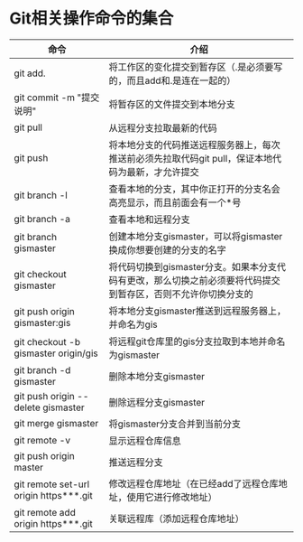 # Git相关操作命令的集合


| 命令        | 介绍   |
| ------------| -----  | 
| git add. | 将工作区的变化提交到暂存区（.是必须要写的，而且add和.是连在一起的） | 
| git commit -m "提交说明"|将暂存区的文件提交到本地分支 | 
| git pull |从远程分支拉取最新的代码| 
| git push |将本地分支的代码推送远程服务器上，每次推送前必须先拉取代码git pull，保证本地代码为最新，才允许提交| 
| git branch -l |查看本地的分支，其中你正打开的分支名会高亮显示，而且前面会有一个*号 | 
| git branch -a|查看本地和远程分支 | 
| git branch gismaster |创建本地分支gismaster，可以将gismaster换成你想要创建的分支的名字| 
| git checkout gismaster|将代码切换到gismaster分支。如果本分支代码有更改，那么切换之前必须要将代码提交到暂存区，否则不允许你切换分支的 | 
| git push origin gismaster:gis |将本地分支gismaster推送到远程服务器上，并命名为gis | 
| git checkout -b gismaster origin/gis |将远程git仓库里的gis分支拉取到本地并命名为gismaster | 
| git branch -d gismaster|删除本地分支gismaster | 
| git push origin --delete gismaster|删除远程分支gismaster | 
| git merge gismaster |将gismaster分支合并到当前分支 | 
| git remote -v |显示远程仓库信息 | 
| git push origin master |推送远程分支 | 
| git remote set-url origin https***.git |修改远程仓库地址（在已经add了远程仓库地址，使用它进行修改地址） | 
| git remote add origin https***.git |关联远程库（添加远程仓库地址） | 

